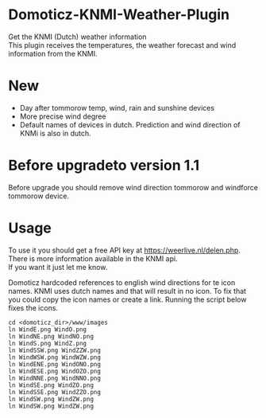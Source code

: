 # Domoticz-KNMI-Weather-Plugin
Get the KNMI (Dutch) weather information<br>
This plugin receives the temperatures, the weather forecast and wind information from the KNMI.
#
# New
- Day after tommorow temp, wind, rain and sunshine devices
- More precise wind degree
- Default names of devices in dutch. Prediction and wind direction of KNMi is also in dutch.

# Before upgradeto version 1.1
Before upgrade you should remove wind direction tommorow and windforce tommorow device. 

# Usage
To use it you should get a free API key at https://weerlive.nl/delen.php.
<br>
There is more information available in the KNMI api.
<br>If you want it just let me know.


Domoticz hardcoded references to english wind directions for te icon names. 
KNMI uses dutch names and that will result in no icon. To fix  that you could copy the icon names or create a link.
Running the script below fixes the icons.
```
cd <domoticz_dir>/www/images
ln WindE.png WindO.png
ln WindNE.png WindNO.png
ln WindS.png WindZ.png
ln WindSSW.png WindZZW.png
ln WindWSW.png WindWZW.png
ln WindENE.png WindONO.png
ln WindESE.png WindOZO.png
ln WindNNE.png WindNNO.png
ln WindSE.png WindZO.png
ln WindSSE.png WindZZO.png
ln WindSW.png WindZW.png
ln WindSW.png WindZW.png
```
